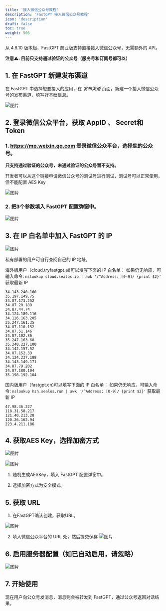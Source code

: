 ```yaml
---
title: '接入微信公众号教程'
description: 'FastGPT 接入微信公众号教程'
icon: 'description'
draft: false
toc: true
weight: 506
---
```


从 4.8.10 版本起，FastGPT 商业版支持直接接入微信公众号，无需额外的 API。

**注意⚠️: 目前只支持通过验证的公众号（服务号和订阅号都可以）**

## 1. 在 FastGPT 新建发布渠道

在 FastGPT 中选择想要接入的应用，在 *发布渠道* 页面，新建一个接入微信公众号的发布渠道，填写好基础信息。

![图片](/imgs/offiaccount-1.png)

## 2. 登录微信公众平台，获取 AppID 、 Secret和Token

### 1. https://mp.weixin.qq.com 登录微信公众平台，选择您的公众号。

**只支持通过验证的公众号，未通过验证的公众号暂不支持。**

开发者可以从这个链接申请微信公众号的测试号进行测试，测试号可以正常使用，但不能配置 AES Key

![图片](/imgs/offiaccount-2.png)

### 2. 把3个参数填入 FastGPT 配置弹窗中。
![图片](/imgs/offiaccount-3.png)

## 3. 在 IP 白名单中加入 FastGPT 的 IP

![图片](/imgs/offiaccount-4.png)

私有部署的用户可自行查阅自己的 IP 地址。

海外版用户（cloud.tryfastgpt.ai)可以填写下面的 IP 白名单：
如果仍无响应，可输入命令: `nslookup cloud.sealos.io | awk '/^Address: [0-9]/ {print $2}'` 获取最新 IP

```
34.143.240.160
35.197.149.75
34.87.173.252
34.87.20.189
34.87.44.74
34.124.189.116
34.126.163.205
35.247.161.35
34.87.110.152
34.87.51.146
34.87.102.86
35.247.163.68
35.240.227.100
34.142.157.52
34.87.152.33
34.124.237.188
34.143.149.171
34.87.79.202
34.87.180.104
35.198.192.104
```

国内版用户（fastgpt.cn)可以填写下面的 IP 白名单：
如果仍无响应，可输入命令: `nslookup hzh.sealos.run | awk '/^Address: [0-9]/ {print $2}'` 获取最新 IP

```
47.98.36.227
118.31.58.217
121.40.213.28
120.26.162.94
223.4.211.186
```

## 4. 获取AES Key，选择加密方式

![图片](/imgs/offiaccount-5.png)

![图片](/imgs/offiaccount-6.png)

1. 随机生成AESKey，填入 FastGPT 配置弹窗中。

2. 选择加密方式为安全模式。

## 5. 获取 URL

1. 在FastGPT确认创建，获取URL。

![图片](/imgs/offiaccount-7.png)

2. 填入微信公众平台的 URL 处，然后提交保存
![图片](/imgs/offiaccount-8.png)

## 6. 启用服务器配置（如已自动启用，请忽略）
![图片](/imgs/offiaccount-9.png)

## 7. 开始使用

现在用户向公众号发消息，消息则会被转发到 FastGPT，通过公众号返回对话结果。
